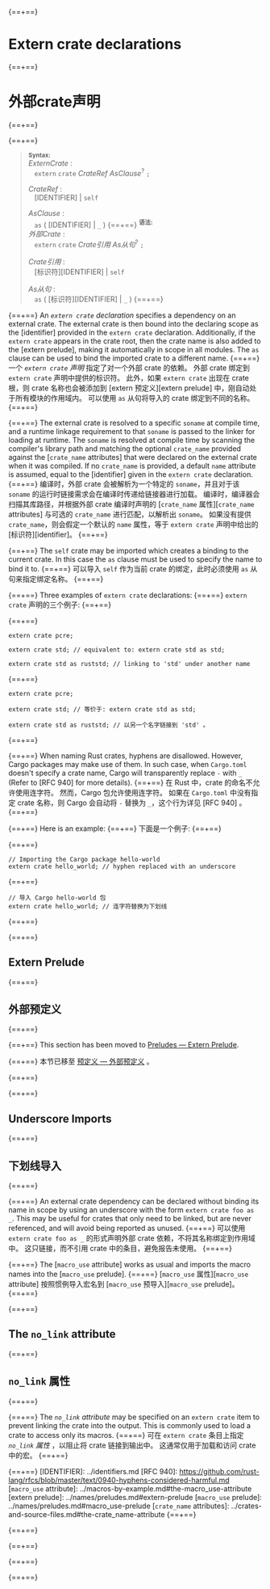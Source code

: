 {==+==}
# Extern crate declarations
{==+==}
# 外部crate声明
{==+==}


{==+==}
> **<sup>Syntax:<sup>**\
> _ExternCrate_ :\
> &nbsp;&nbsp; `extern` `crate` _CrateRef_ _AsClause_<sup>?</sup> `;`
>
> _CrateRef_ :\
> &nbsp;&nbsp; [IDENTIFIER] | `self`
>
> _AsClause_ :\
> &nbsp;&nbsp; `as` ( [IDENTIFIER] | `_` )
{==+==}
> **<sup>语法:<sup>**\
> _外部Crate_ :\
> &nbsp;&nbsp; `extern` `crate` _Crate引用_ _As从句_<sup>?</sup> `;`
>
> _Crate引用_ :\
> &nbsp;&nbsp; [标识符][IDENTIFIER] | `self`
>
> _As从句_ :\
> &nbsp;&nbsp; `as` ( [标识符][IDENTIFIER] | `_` )
{==+==}


{==+==}
An _`extern crate` declaration_ specifies a dependency on an external crate.
The external crate is then bound into the declaring scope as the [identifier]
provided in the `extern crate` declaration. Additionally, if the `extern
crate` appears in the crate root, then the crate name is also added to the
[extern prelude], making it automatically in scope in all modules. The `as`
clause can be used to bind the imported crate to a different name.
{==+==}
一个 _`extern crate` 声明_ 指定了对一个外部 crate 的依赖。
外部 crate 绑定到 `extern crate` 声明中提供的标识符。
此外，如果 `extern crate` 出现在 crate 根，则 crate 名称也会被添加到 [extern 预定义][extern prelude] 中，刚自动处于所有模块的作用域内。
可以使用 `as` 从句将导入的 crate 绑定到不同的名称。
{==+==}


{==+==}
The external crate is resolved to a specific `soname` at compile time, and a
runtime linkage requirement to that `soname` is passed to the linker for
loading at runtime. The `soname` is resolved at compile time by scanning the
compiler's library path and matching the optional `crate_name` provided against
the [`crate_name` attributes] that were declared on the external crate when it was
compiled. If no `crate_name` is provided, a default `name` attribute is assumed,
equal to the [identifier] given in the `extern crate` declaration.
{==+==}
编译时，外部 crate 会被解析为一个特定的 `soname`，并且对于该 `soname` 的运行时链接需求会在编译时传递给链接器进行加载。
编译时，编译器会扫描其库路径，并根据外部 crate 编译时声明的 [`crate_name` 属性][`crate_name` attributes] 与可选的 `crate_name` 进行匹配，以解析出 `soname`。
如果没有提供 `crate_name`，则会假定一个默认的 `name` 属性，等于 `extern crate` 声明中给出的 [标识符][identifier]。
{==+==}


{==+==}
The `self` crate may be imported which creates a binding to the current crate.
In this case the `as` clause must be used to specify the name to bind it to.
{==+==}
可以导入 `self` 作为当前 crate 的绑定，此时必须使用 `as` 从句来指定绑定名称。
{==+==}


{==+==}
Three examples of `extern crate` declarations:
{==+==}
`extern crate` 声明的三个例子:
{==+==}


{==+==}
<!-- ignore: requires external crates -->
```rust,ignore
extern crate pcre;

extern crate std; // equivalent to: extern crate std as std;

extern crate std as ruststd; // linking to 'std' under another name
```
{==+==}
<!-- ignore: requires external crates -->
```rust,ignore
extern crate pcre;

extern crate std; // 等价于: extern crate std as std;

extern crate std as ruststd; // 以另一个名字链接到 'std' 。
```
{==+==}


{==+==}
When naming Rust crates, hyphens are disallowed. However, Cargo packages may
make use of them. In such case, when `Cargo.toml` doesn't specify a crate name,
Cargo will transparently replace `-` with `_` (Refer to [RFC 940] for more
details).
{==+==}
在 Rust 中，crate 的命名不允许使用连字符。
然而，Cargo 包允许使用连字符。
如果在 `Cargo.toml` 中没有指定 crate 名称，则 Cargo 会自动将 `-` 替换为 `_`，这个行为详见 [RFC 940] 。
{==+==}


{==+==}
Here is an example:
{==+==}
下面是一个例子:
{==+==}


{==+==}
<!-- ignore: requires external crates -->
```rust,ignore
// Importing the Cargo package hello-world
extern crate hello_world; // hyphen replaced with an underscore
```
{==+==}
<!-- ignore: requires external crates -->
```rust,ignore
// 导入 Cargo hello-world 包 
extern crate hello_world; // 连字符替换为下划线
```
{==+==}


{==+==}
## Extern Prelude
{==+==}
## 外部预定义
{==+==}


{==+==}
This section has been moved to [Preludes — Extern Prelude](../names/preludes.md#extern-prelude).
<!-- this is to appease the linkchecker, will remove once other books are updated -->
{==+==}
本节已移至 [预定义 — 外部预定义](../names/preludes.md#extern-prelude) 。
<!-- this is to appease the linkchecker, will remove once other books are updated -->
{==+==}


{==+==}
## Underscore Imports
{==+==}
## 下划线导入
{==+==}


{==+==}
An external crate dependency can be declared without binding its name in scope
by using an underscore with the form `extern crate foo as _`. This may be
useful for crates that only need to be linked, but are never referenced, and
will avoid being reported as unused.
{==+==}
可以使用 `extern crate foo as _` 的形式声明外部 crate 依赖，不将其名称绑定到作用域中。
这只链接，而不引用 crate 中的条目，避免报告未使用。
{==+==}


{==+==}
The [`macro_use` attribute] works as usual and imports the macro names
into the [`macro_use` prelude].
{==+==}
[`macro_use` 属性][`macro_use` attribute] 按照惯例导入宏名到 [`macro_use` 预导入][`macro_use` prelude]。
{==+==}


{==+==}
## The `no_link` attribute
{==+==}
## `no_link` 属性
{==+==}


{==+==}
The *`no_link` attribute* may be specified on an `extern crate` item to
prevent linking the crate into the output. This is commonly used to load a
crate to access only its macros.
{==+==}
可在 `extern crate` 条目上指定 *`no_link` 属性* ，以阻止将 crate 链接到输出中。
这通常仅用于加载和访问 crate 中的宏。
{==+==}


{==+==}
[IDENTIFIER]: ../identifiers.md
[RFC 940]: https://github.com/rust-lang/rfcs/blob/master/text/0940-hyphens-considered-harmful.md
[`macro_use` attribute]: ../macros-by-example.md#the-macro_use-attribute
[extern prelude]: ../names/preludes.md#extern-prelude
[`macro_use` prelude]: ../names/preludes.md#macro_use-prelude
[`crate_name` attributes]: ../crates-and-source-files.md#the-crate_name-attribute
{==+==}

{==+==}


{==+==}
<script>
(function() {
    var fragments = {
        "#extern-prelude": "../names/preludes.html#extern-prelude",
    };
    var target = fragments[window.location.hash];
    if (target) {
        var url = window.location.toString();
        var base = url.substring(0, url.lastIndexOf('/'));
        window.location.replace(base + "/" + target);
    }
})();
</script>
{==+==}

{==+==}